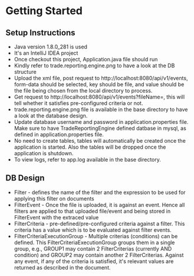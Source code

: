 # Getting Started

## Setup Instructions

- Java version 1.8.0_281 is used
- It's an IntelliJ IDEA project
- Once checkout this project, Application.java file should run
- Kindly refer to trade.reporting.engine.png to have a look at the DB structure
- Upload the xml file, post request to http://localhost:8080/api/v1/events, form-data should be selected, key should be file, and value should be the file being chosen from the local directory to process.
- Get request to http://localhost:8080/api/v1/events?fileName=<name of the file being uploaded>, this will tell whether it satisfies pre-configured criteria or not.
- trade.reporting.engine.png file is available in the base directory to have a look at the database design.
- Update database username and password in application.properties file. Make sure to have TradeReportingEngine defined datbase in mysql, as defined in application.properties file.
- No need to create tables, tables will automatically be created once the application is started. Also the tables will be dropped once the application is shutdown.
- To view logs, refer to app.log available in the base directory.

## DB Design

- Filter - defines the name of the filter and the expression to be used for applying this filter on documents
- FilterEvent - Once the file is uploaded, it is against an event. Hence all filters are applied to that uploaded file/event and being stored in FilterEvent with the extraced value
- FilterCriteria - pre-defined/pre-configured criteria against a filter. This criteria has a value which is to be evaluated against filter events.
- FilterCriteriaExecutionGroup - Multiple criterias (conditions) can be defined. This FilterCriteriaExecutionGroup groups them in a single group, e.g., GROUP1 may contain 2 FilterCriterias (currently AND condition) and GROUP2 may contain another 2 FilterCriterias. Against any event, if any of the criteria is satisfied, it's relevant values are returned as described in the document. 